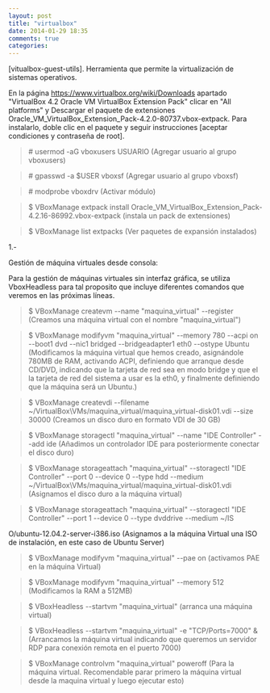```yaml
---
layout: post
title: "virtualbox"
date: 2014-01-29 18:35
comments: true
categories: 
---
```

[vitualbox-guest-utils]. Herramienta que permite la virtualización de sistemas operativos. 

En la página https://www.virtualbox.org/wiki/Downloads apartado "VirtualBox 4.2 Oracle VM VirtualBox Extension Pack" clicar en "All platforms" y Descargar el paquete de extensiones Oracle_VM_VirtualBox_Extension_Pack-4.2.0-80737.vbox-extpack. Para instalarlo, doble clic en el paquete y seguir instrucciones [aceptar condiciones y contraseña de root].

>\# usermod -aG vboxusers USUARIO (Agregar usuario al grupo vboxusers) 

>\# gpasswd -a $USER vboxsf (Agregar usuario al grupo vboxsf) 

>\# modprobe vboxdrv (Activar módulo)

>$ VBoxManage extpack install Oracle_VM_VirtualBox_Extension_Pack-4.2.16-86992.vbox-extpack (instala un pack de extensiones)

>$ VBoxManage list extpacks  (Ver paquetes de expansión instalados)

1.-

Gestión de máquina virtuales desde consola:

Para la gestión de máquinas virtuales sin interfaz gráfica, se utiliza VboxHeadless para tal proposito que incluye diferentes comandos que veremos en las próximas líneas.

>$ VBoxManage createvm --name "maquina_virtual" --register (Creamos una máquina virtual con el nombre "maquina_virtual")

>$ VBoxManage modifyvm "maquina_virtual" --memory 780 --acpi on --boot1 dvd --nic1 bridged --bridgeadapter1 eth0 --ostype Ubuntu (Modificamos la máquina virtual que hemos creado, asignándole 780MB de RAM, activando ACPI, definiendo que arranque desde CD/DVD, indicando que la tarjeta de red sea en modo bridge y que el la tarjeta de red del sistema a usar es la eth0, y finalmente definiendo que la máquina será un Ubuntu.)

>$ VBoxManage createvdi --filename ~/VirtualBox\VMs/maquina_virtual/maquina_virtual-disk01.vdi --size 30000 (Creamos un disco duro en formato VDI de 30 GB)

>$ VBoxManage storagectl "maquina_virtual" --name "IDE Controller" --add ide (Añadimos un controlador IDE para posteriormente conectar el disco duro)

>$ VBoxManage storageattach "maquina_virtual" --storagectl "IDE Controller" --port 0 --device 0 --type hdd --medium ~/VirtualBox\VMs/maquina_virtual/maquina_virtual-disk01.vdi (Asignamos el disco duro a la máquina virtual)

>$ VBoxManage storageattach "maquina_virtual" --storagectl "IDE Controller" --port 1 --device 0 --type dvddrive --medium ~/IS

O/ubuntu-12.04.2-server-i386.iso (Asignamos a la máquina Virtual una ISO de instalación, en este caso de Ubuntu Server)

>$ VBoxManage modifyvm "maquina_virtual" --pae on (activamos PAE en la máquina Virtual)

>$ VBoxManage modifyvm "maquina_virtual" --memory 512 (Modificamos la RAM a 512MB)

>$ VBoxHeadless --startvm "maquina_virtual" (arranca una máquina virtual)

>$ VBoxHeadless --startvm "maquina_virtual" -e "TCP/Ports=7000" & (Arrancamos la máquina virtual indicando que queremos un servidor RDP para conexión remota en el puerto 7000)

>$ VBoxManage controlvm "maquina_virtual" poweroff (Para la máquina virtual. Recomendable parar primero la máquina virtual desde la maquina virtual y luego ejecutar esto)

